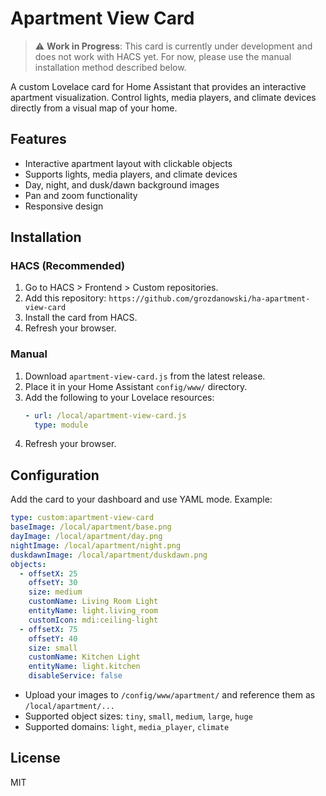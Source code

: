 # Apartment View Card

> ⚠️ **Work in Progress**: This card is currently under development and does not work with HACS yet. For now, please use the manual installation method described below.

A custom Lovelace card for Home Assistant that provides an interactive apartment visualization. Control lights, media players, and climate devices directly from a visual map of your home.

## Features

- Interactive apartment layout with clickable objects
- Supports lights, media players, and climate devices
- Day, night, and dusk/dawn background images
- Pan and zoom functionality
- Responsive design

## Installation

### HACS (Recommended)

1. Go to HACS > Frontend > Custom repositories.
2. Add this repository: `https://github.com/grozdanowski/ha-apartment-view-card`
3. Install the card from HACS.
4. Refresh your browser.

### Manual

1. Download `apartment-view-card.js` from the latest release.
2. Place it in your Home Assistant `config/www/` directory.
3. Add the following to your Lovelace resources:
   ```yaml
   - url: /local/apartment-view-card.js
     type: module
   ```
4. Refresh your browser.

## Configuration

Add the card to your dashboard and use YAML mode. Example:

```yaml
type: custom:apartment-view-card
baseImage: /local/apartment/base.png
dayImage: /local/apartment/day.png
nightImage: /local/apartment/night.png
duskdawnImage: /local/apartment/duskdawn.png
objects:
  - offsetX: 25
    offsetY: 30
    size: medium
    customName: Living Room Light
    entityName: light.living_room
    customIcon: mdi:ceiling-light
  - offsetX: 75
    offsetY: 40
    size: small
    customName: Kitchen Light
    entityName: light.kitchen
    disableService: false
```

- Upload your images to `/config/www/apartment/` and reference them as `/local/apartment/...`
- Supported object sizes: `tiny`, `small`, `medium`, `large`, `huge`
- Supported domains: `light`, `media_player`, `climate`

## License

MIT
